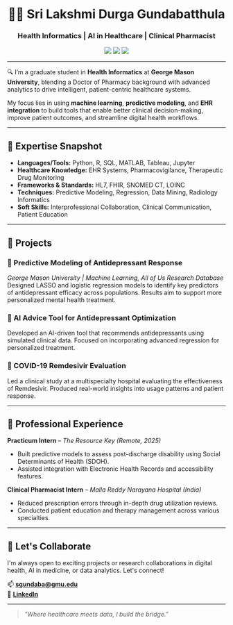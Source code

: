
<h1 align="center">👩‍⚕️ Sri Lakshmi Durga Gundabatthula</h1>
<h3 align="center">Health Informatics | AI in Healthcare | Clinical Pharmacist</h3>

<p align="center">
  <a href="mailto:sgundaba@gmu.edu"><img src="https://img.shields.io/badge/Email-sgundaba@gmu.edu-blue?style=flat&logo=gmail"></a>
  <a href="https://www.linkedin.com/in/sri-lakshmi-durga-gundabatthula-713255289"><img src="https://img.shields.io/badge/LinkedIn-Connect-blue?style=flat&logo=linkedin"></a>
  <a href="https://bold.pro/my/srilakshmidurga-gundabatthula-241017115014/624r"><img src="https://img.shields.io/badge/Resume-View-orange?style=flat&logo=read-the-docs"></a>
</p>

---

🔍 I’m a graduate student in **Health Informatics** at **George Mason University**, blending a Doctor of Pharmacy background with advanced analytics to drive intelligent, patient-centric healthcare systems.

My focus lies in using **machine learning**, **predictive modeling**, and **EHR integration** to build tools that enable better clinical decision-making, improve patient outcomes, and streamline digital health workflows.

---

## 🧠 Expertise Snapshot

- **Languages/Tools:** Python, R, SQL, MATLAB, Tableau, Jupyter
- **Healthcare Knowledge:** EHR Systems, Pharmacovigilance, Therapeutic Drug Monitoring
- **Frameworks & Standards:** HL7, FHIR, SNOMED CT, LOINC
- **Techniques:** Predictive Modeling, Regression, Data Mining, Radiology Informatics
- **Soft Skills:** Interprofessional Collaboration, Clinical Communication, Patient Education

---

## 🚀 Projects

### 🔮 Predictive Modeling of Antidepressant Response  
*George Mason University | Machine Learning, All of Us Research Database*  
Designed LASSO and logistic regression models to identify key predictors of antidepressant efficacy across populations. Results aim to support more personalized mental health treatment.

### 🤖 AI Advice Tool for Antidepressant Optimization  
Developed an AI-driven tool that recommends antidepressants using simulated clinical data. Focused on incorporating advanced regression for personalized treatment.

### 🦠 COVID-19 Remdesivir Evaluation  
Led a clinical study at a multispecialty hospital evaluating the effectiveness of Remdesivir. Produced real-world insights into usage patterns and patient response.

---

## 🏥 Professional Experience

**Practicum Intern** – *The Resource Key (Remote, 2025)*  
- Built predictive models to assess post-discharge disability using Social Determinants of Health (SDOH).  
- Assisted integration with Electronic Health Records and accessibility features.

**Clinical Pharmacist Intern** – *Malla Reddy Narayana Hospital (India)*  
- Reduced prescription errors through in-depth drug utilization reviews.  
- Conducted patient education and therapy management across various specialties.

---

## 💬 Let's Collaborate
I'm always open to exciting projects or research collaborations in digital health, AI in medicine, or data analytics. Let's connect!

📫 **sgundaba@gmu.edu**  
🔗 **[LinkedIn](https://www.linkedin.com/in/sri-lakshmi-durga-gundabatthula-713255289)**

---

> *"Where healthcare meets data, I build the bridge."*
